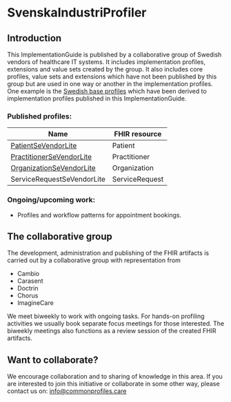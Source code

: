 # SvenskaIndustriProfiler

## Introduction
This ImplementationGuide is published by a collaborative group of Swedish vendors of healthcare IT systems. It includes implementation profiles, extensions and value sets created by the group.
It also includes core profiles, value sets and extensions which have not been published by this group but are used in one way or another in the implementation profiles. One example is the [Swedish base profiles](http://build.fhir.org/ig/HL7Sweden/basprofiler-r4/profiles.html) which have been derived to implementation profiles published in this ImplementationGuide.

### Published profiles:

|Name|FHIR resource|
|----|----|
|[PatientSeVendorLite](http://build.fhir.org/ig/SvenskaIndustriProfiler/fhir/branches/master/StructureDefinition-SEBasePatient.html)|Patient|
|[PractitionerSeVendorLite](http://build.fhir.org/ig/SvenskaIndustriProfiler/fhir/branches/master/StructureDefinition-SEBasePractitioner.html)|Practitioner|
|[OrganizationSeVendorLite](http://build.fhir.org/ig/SvenskaIndustriProfiler/fhir/branches/master/StructureDefinition-SEBaseOrganization.html)|Organization|
|ServiceRequestSeVendorLite|ServiceRequest|

### Ongoing/upcoming work:
* Profiles and workflow patterns for appointment bookings.


## The collaborative group
The development, administration and publishing of the FHIR artifacts is carried out by a collaborative group with representation from
* Cambio
* Carasent
* Doctrin
* Chorus
* ImagineCare

We meet biweekly to work with ongoing tasks. For hands-on profiling activities we usually book separate focus meetings for those interested. The biweekly meetings also functions as a review session of the created FHIR artifacts.


## Want to collaborate?
We encourage collaboration and to sharing of knowledge in this area. If you are interested to join this initiative or collaborate in some other way,  please contact us on: info@commonprofiles.care
